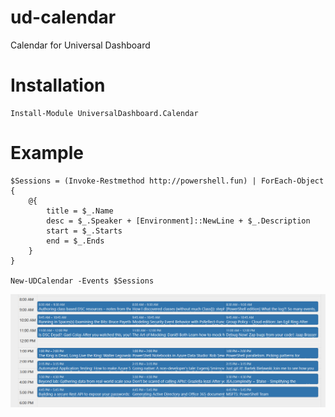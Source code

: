 # ud-calendar

Calendar for Universal Dashboard

# Installation

```
Install-Module UniversalDashboard.Calendar
```

# Example

```
$Sessions = (Invoke-Restmethod http://powershell.fun) | ForEach-Object {
    @{
        title = $_.Name
        desc = $_.Speaker + [Environment]::NewLine + $_.Description
        start = $_.Starts
        end = $_.Ends
    }
}

New-UDCalendar -Events $Sessions
```

![](./images/calendar.PNG)